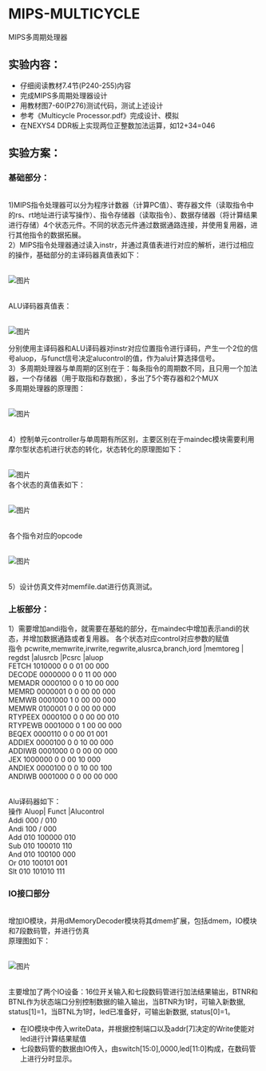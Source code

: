 # MIPS-MULTICYCLE
MIPS多周期处理器

## 实验内容：
- 仔细阅读教材7.4节(P240-255)内容 
- 完成MIPS多周期处理器设计 
- 用教材图7-60(P276)测试代码，测试上述设计 
- 参考《Multicycle Processor.pdf》完成设计、模拟 
- 在NEXYS4 DDR板上实现两位正整数加法运算，如12+34=046 

## 实验方案：
### 基础部分：
<br>	1)MIPS指令处理器可以分为程序计数器（计算PC值）、寄存器文件（读取指令中的rs、rt地址进行读写操作）、指令存储器（读取指令）、数据存储器（将计算结果进行存储）4个状态元件。不同的状态元件通过数据通路连接，并使用复用器，进行其他指令的数据拓展。
<br>	2）MIPS指令处理器通过读入instr，并通过真值表进行对应的解析，进行过相应的操作，基础部分的主译码器真值表如下：

<br>![图片](https://github.com/Indifference061/MIPS-MULTI/assets/87850383/410ffe0e-3cae-45ec-a1e9-1f0e1c5f0179)

<br>ALU译码器真值表：

<br>![图片](https://github.com/Indifference061/MIPS-MULTI/assets/87850383/97cfa807-87a7-4b51-a452-9710ce781dfe)

分别使用主译码器和ALU译码器对instr对应位置指令进行译码，产生一个2位的信号aluop，与funct信号决定alucontrol的值，作为alu计算选择信号。
<br>	3）多周期处理器与单周期的区别在于：每条指令的周期数不同，且只用一个加法器，一个存储器（用于取指和存数据），多出了5个寄存器和2个MUX
	<br>多周期处理器的原理图：
 
 <br>![图片](https://github.com/Indifference061/MIPS-MULTI/assets/87850383/bfcd95b8-6863-4af5-bc69-5d4bd21b461e)

 <br>	4）控制单元controller与单周期有所区别，主要区别在于maindec模块需要利用摩尔型状态机进行状态的转化，状态转化的原理图如下：
 
 <br>![图片](https://github.com/Indifference061/MIPS-MULTI/assets/87850383/45ee9772-0eea-40e9-ad94-8f802550fec8)
<br>各个状态的真值表如下：

<br>![图片](https://github.com/Indifference061/MIPS-MULTI/assets/87850383/be1a7016-b8fa-4ace-89ca-b83ea5aa2c97)

<br>各个指令对应的opcode

<br>![图片](https://github.com/Indifference061/MIPS-MULTI/assets/87850383/13b3b652-0a74-4355-8fe1-68db209691c4)

<br>5）设计仿真文件对memfile.dat进行仿真测试。

### 上板部分：
1）需要增加andi指令，就需要在基础的部分，在maindec中增加表示andi的状态，并增加数据通路或者复用器。
各个状态对应control对应参数的赋值
<br>指令	pcwrite,memwrite,irwrite,regwrite,alusrca,branch,iord	|memtoreg	| regdst	|alusrcb	|Pcsrc	|aluop
<br>FETCH	1010000	0	0	01	00	000
<br>DECODE	0000000	0	0	11	00	000
<br>MEMADR	0000100	0	0	10	00	000
<br>MEMRD	0000001	0	0	00	00	000
<br>MEMWB	0001000	1	0	00	00	000
<br>MEMWR	0100001	0	0	00	00	000
<br>RTYPEEX	0000100	0	0	00	00	010
<br>RTYPEWB	0001000	0	1	00	00	000
<br>BEQEX	0000110	0	0	00	01	001
<br>ADDIEX	0000100	0	0	10	00	000
<br>ADDIWB	0001000	0	0	00	00	000
<br>JEX	1000000	0	0	00	10	000
<br>ANDIEX	0000100	0	0	10	00	100
<br>ANDIWB	0001000	0	0	00	00	000

<br>Alu译码器如下：
<br>操作	Aluop|	Funct	|Alucontrol
<br>Addi	000	    /	       010
<br>Andi	100	    /	       000
<br>Add	010	100000	010
<br>Sub	010	100010	110
<br>And	010	100100	000
<br>Or	010	100101	001
<br>Slt	010	101010	111
### IO接口部分
<br>增加IO模块，并用dMemoryDecoder模块将其dmem扩展，包括dmem，IO模块和7段数码管，并进行仿真
<br>原理图如下：

<br>![图片](https://github.com/Indifference061/MIPS-MULTI/assets/87850383/210c4f2b-165d-49f0-8a65-cfbde418b8fc)

<br>主要增加了两个IO设备：16位开关输入和七段数码管进行加法结果输出，BTNR和BTNL作为状态端口分别控制数据的输入输出，当BTNR为1时，可输入新数据,  status[1]=1，当BTNL为1时，led已准备好，可输出新数据, status[0]=1。
- 在IO模块中传入writeData，并根据控制端口以及addr[7]决定的Write使能对led进行计算结果赋值
- 七段数码管的数据由IO传入，由switch[15:0],0000,led[11:0]构成，在数码管上进行分时显示。
